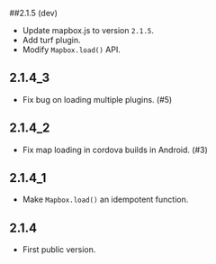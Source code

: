 ##2.1.5 (dev)

* Update mapbox.js to version `2.1.5`.
* Add turf plugin.
* Modify `Mapbox.load()` API.

## 2.1.4_3

* Fix bug on loading multiple plugins. (#5)

## 2.1.4_2

* Fix map loading in cordova builds in Android. (#3)

## 2.1.4_1

* Make `Mapbox.load()` an idempotent function.

## 2.1.4

* First public version.
